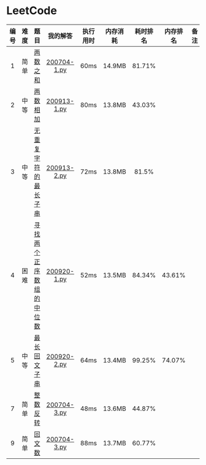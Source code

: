 # LeetCode

| 编号 | 难度 | 题目 | 我的解答 | 执行用时 | 内存消耗 | 耗时排名 | 内存排名 | 备注 |
| :--: | :--: | :--: | :------: | :------: | :------: | :--: | :--: | :--: |
| 1 | 简单 | [两数之和](https://leetcode-cn.com/problems/two-sum/) | [200704-1.py](https://github.com/saltci/LeetCode/blob/master/00001_two_sum/200704-1.py) | 60ms | 14.9MB | 81.71% |  |
| 2 | 中等 | [两数相加](https://leetcode-cn.com/problems/add-two-numbers) | [200913-1.py](https://github.com/saltci/LeetCode/blob/master/00002_add_two_numbers/200913-1.py) | 80ms | 13.8MB | 43.03% |  |
| 3 | 中等 | [无重复字符的最长子串](https://leetcode-cn.com/problems/longest-substring-without-repeating-characters) | [200913-2.py](https://github.com/saltci/LeetCode/blob/master/00003_longest_substring_without_repeating_characters/200913-2.py) | 72ms | 13.8MB | 81.5% |  |
| 4 | 困难 | [寻找两个正序数组的中位数](https://leetcode-cn.com/problems/median-of-two-sorted-arrays) | [200920-1.py](https://github.com/saltci/LeetCode/blob/master/00004_median_of_two_sorted_arrays/200920-1.py) | 52ms | 13.5MB | 84.34% | 43.61% |
| 5 | 中等 | [最长回文子串](https://leetcode-cn.com/problems/longest-palindromic-substring/) | [200920-2.py](https://github.com/saltci/LeetCode/blob/master/00005_longest_palindromic_substring/200920-2.py) | 64ms | 13.4MB | 99.25% | 74.07% |
| 7 | 简单 | [整数反转](https://leetcode-cn.com/problems/reverse-integer/) | [200704-3.py](https://github.com/saltci/LeetCode/blob/master/00007_reverse_integer/200704-3.py) | 48ms | 13.6MB | 44.87% |  |
| 9 | 简单 | [回文数](https://leetcode-cn.com/problems/palindrome-number/) | [200704-3.py](https://github.com/saltci/LeetCode/blob/master/00009_palindrome_number/200704-3.py) | 88ms | 13.7MB | 60.77% |  |

